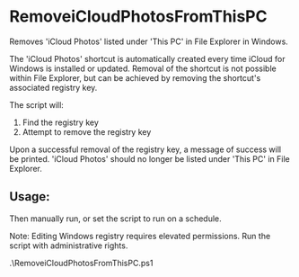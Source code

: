 # RemoveiCloudPhotosFromThisPC
Removes 'iCloud Photos' listed under 'This PC' in File Explorer in Windows.

The 'iCloud Photos' shortcut is automatically created every time iCloud for Windows is installed or updated. Removal of the shortcut is not possible within File Explorer, but can be achieved by removing the shortcut's associated registry key.

The script will:
1. Find the registry key
2. Attempt to remove the registry key

Upon a successful removal of the registry key, a message of success will be printed. 'iCloud Photos' should no longer be listed under 'This PC' in File Explorer.

## Usage:
Then manually run, or set the script to run on a schedule.

Note: Editing Windows registry requires elevated permissions. Run the script with administrative rights.

.\RemoveiCloudPhotosFromThisPC.ps1